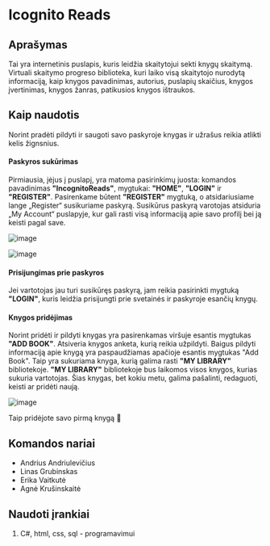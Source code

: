 # Icognito Reads

## Aprašymas
Tai yra internetinis puslapis, kuris leidžia skaitytojui sekti knygų skaitymą. Virtuali skaitymo progreso biblioteka, kuri laiko visą skaitytojo nurodytą informaciją, kaip knygos pavadinimas, autorius, puslapių skaičius, knygos įvertinimas, knygos žanras, patikusios knygos ištraukos.

## Kaip naudotis
Norint pradėti pildyti ir saugoti savo paskyroje knygas ir užrašus reikia atlikti kelis žignsnius.
#### Paskyros sukūrimas
Pirmiausia, įėjus į puslapį, yra matoma pasirinkimų juosta: komandos pavadinimas **"IncognitoReads"**, mygtukai: **"HOME"**, **"LOGIN"** ir **"REGISTER"**. Pasirenkame būtent **"REGISTER"** mygtuką, o atsidariusiame lange „Register“ susikuriame paskyrą. Susikūrus paskyrą varotojas atsiduria „My Account“ puslapyje, kur gali rasti visą informaciją apie savo profilį bei ją keisti pagal save.

![image](https://github.com/user-attachments/assets/35bff9de-6cce-41e8-a854-e1f219842ff7)

![image](https://github.com/user-attachments/assets/d7c80e59-d37d-4d12-90ba-8df5607c99ce)

#### Prisijungimas prie paskyros
Jei vartotojas jau turi susikūręs paskyrą, jam reikia pasirinkti mygtuką **"LOGIN"**, kuris leidžia prisijungti prie svetainės ir paskyroje esančių knygų.

#### Knygos pridėjimas
Norint pridėti ir pildyti knygas yra pasirenkamas viršuje esantis mygtukas **"ADD BOOK"**. Atsiveria knygos anketa, kurią reikia užpildyti. Baigus pildyti informaciją apie knygą yra paspaudžiamas apačioje esantis mygtukas "Add Book". Taip yra sukuriama knyga, kurią galima rasti **"MY LIBRARY"** bibliotekoje. **"MY LIBRARY"** bibliotekoje bus laikomos visos knygos, kurias sukuria vartotojas. Šias knygas, bet kokiu metu, galima pašalinti, redaguoti, keisti ar pridėti naują.

![image](https://github.com/user-attachments/assets/2b3f4500-2e61-4afd-bed3-4b265817e005)

Taip pridėjote savo pirmą knygą 🎊

## Komandos nariai 
- Andrius Andriulevičius 
- Linas Grubinskas 
- Erika Vaitkutė 
- Agnė Krušinskaitė 

## Naudoti įrankiai
1. C#, html, css, sql - programavimui
